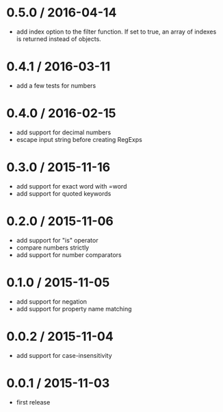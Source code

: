 0.5.0 / 2016-04-14
==================

* add index option to the filter function. If set to true, an array of indexes is returned instead of objects.

0.4.1 / 2016-03-11
==================

* add a few tests for numbers

0.4.0 / 2016-02-15
==================

* add support for decimal numbers
* escape input string before creating RegExps

0.3.0 / 2015-11-16
==================

* add support for exact word with =word
* add support for quoted keywords

0.2.0 / 2015-11-06
==================

* add support for "is" operator
* compare numbers strictly
* add support for number comparators

0.1.0 / 2015-11-05
==================

* add support for negation
* add support for property name matching

0.0.2 / 2015-11-04
==================

* add support for case-insensitivity

0.0.1 / 2015-11-03
==================

* first release
